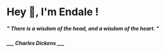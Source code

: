 <h1 title="head"> Hey 👋, I'm Endale !</h1>

**<h5><i>" There is a wisdom of the head, and a wisdom of the heart. "</i></h5>**

*<b>___ Charles Dickens ___</b>*
